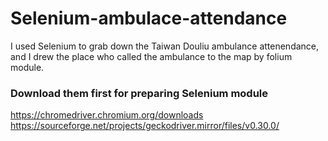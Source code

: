 # Selenium-ambulace-attendance
I used Selenium to grab down the Taiwan Douliu ambulance attenendance, and I drew the place who called the ambulance to the map by folium module.
### Download them first for preparing Selenium module
https://chromedriver.chromium.org/downloads
https://sourceforge.net/projects/geckodriver.mirror/files/v0.30.0/
